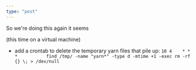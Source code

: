 ```yaml
---
type: "post"
---
```


So we're doing this again it seems

(this time on a virtual machine)

* add a crontab to delete the temporary yarn files that pile up:
```10 4    * * *           find /tmp/ -name "yarn*" -type d -mtime +1 -exec rm -rf {} \; > /dev/null```


